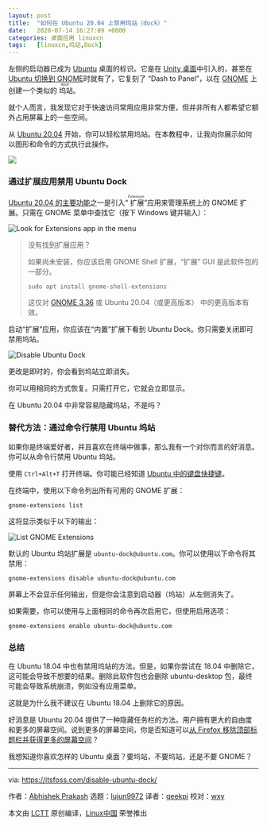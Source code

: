 ```yaml
---
layout: post
title:	"如何在 Ubuntu 20.04 上禁用坞站（dock）"
date:	2020-07-14 16:27:09 +0800 
categories:	桌面应用 linuxcn 
tags:	[linuxcn,坞站,Dock]
---
```



左侧的启动器已成为 [Ubuntu](https://ubuntu.com/) 桌面的标识。它是在 [Unity 桌面](https://itsfoss.com/keeping-ubuntu-unity-alive/)中引入的，甚至在 [Ubuntu 切换到 GNOME](https://itsfoss.com/ubuntu-unity-shutdown/)时就有了，它复刻了 “Dash to Panel”，以在 [GNOME](https://www.gnome.org/) 上创建一个类似的<ruby> 坞站 <rt>  dock </rt></ruby>。


就个人而言，我发现它对于快速访问常用应用非常方便，但并非所有人都希望它额外占用屏幕上的一些空间。


从 [Ubuntu 20.04](https://itsfoss.com/download-ubuntu-20-04/) 开始，你可以轻松禁用坞站。在本教程中，让我向你展示如何以图形和命令的方式执行此操作。


![](/Asserts/Images//attachment/album/202007/14/162712xxazukggc49duuy9.png)


### 通过扩展应用禁用 Ubuntu Dock


[Ubuntu 20.04 的主要功能](https://itsfoss.com/ubuntu-20-04-release-features/)之一是引入“<ruby> 扩展 <rt>  Extension </rt></ruby>”应用来管理系统上的 GNOME 扩展。只需在 GNOME 菜单中查找它（按下 Windows 键并输入）：


![Look for Extensions app in the menu](/Asserts/Images//attachment/album/202007/14/162720gdzs3dns0qwh6z0q.jpg)



> 
> 没有找到扩展应用？
> 
> 
> 如果尚未安装，你应该启用 GNOME Shell 扩展，“扩展” GUI 是此软件包的一部分。
> 
> 
> 
> ```
> sudo apt install gnome-shell-extensions
> 
> ```
> 
> 这仅对 [GNOME 3.36](https://itsfoss.com/gnome-3-36-release/) 或 Ubuntu 20.04（或更高版本） 中的更高版本有效。
> 
> 
> 


启动“扩展”应用，你应该在“内置”扩展下看到 Ubuntu Dock。你只需要关闭即可禁用坞站。


![Disable Ubuntu Dock](/Asserts/Images//attachment/album/202007/14/162721dyc4f86ta27cr8sn.png)


更改是即时的，你会看到坞站立即消失。


你可以用相同的方式恢复。只需打开它，它就会立即显示。


在 Ubuntu 20.04 中非常容易隐藏坞站，不是吗？


### 替代方法：通过命令行禁用 Ubuntu 坞站


如果你是终端爱好者，并且喜欢在终端中做事，那么我有一个对你而言的好消息。你可以从命令行禁用 Ubuntu 坞站。


使用 `Ctrl+Alt+T` 打开终端。你可能已经知道 [Ubuntu 中的键盘快捷键](https://itsfoss.com/ubuntu-shortcuts/)。


在终端中，使用以下命令列出所有可用的 GNOME 扩展：



```
gnome-extensions list

```

这将显示类似于以下的输出：


![List GNOME Extensions](/Asserts/Images//attachment/album/202007/14/162723uahlhak0bzrvkxw4.png)


默认的 Ubuntu 坞站扩展是 `ubuntu-dock@ubuntu.com`。你可以使用以下命令将其禁用：



```
gnome-extensions disable ubuntu-dock@ubuntu.com

```

屏幕上不会显示任何输出，但是你会注意到启动器（坞站）从左侧消失了。


如果需要，你可以使用与上面相同的命令再次启用它，但使用启用选项：



```
gnome-extensions enable ubuntu-dock@ubuntu.com

```

### 总结


在 Ubuntu 18.04 中也有禁用坞站的方法。但是，如果你尝试在 18.04 中删除它，这可能会导致不想要的结果。删除此软件包也会删除 ubuntu-desktop 包，最终可能会导致系统崩溃，例如没有应用菜单。


这就是为什么我不建议在 Ubuntu 18.04 上删除它的原因。


好消息是 Ubuntu 20.04 提供了一种隐藏任务栏的方法。用户拥有更大的自由度和更多的屏幕空间。说到更多的屏幕空间，你是否知道可以[从 Firefox 移除顶部标题栏并获得更多的屏幕空间](https://itsfoss.com/remove-title-bar-firefox/)？


我想知道你喜欢怎样的 Ubuntu 桌面？要坞站，不要坞站，还是不要 GNOME？




---


via: <https://itsfoss.com/disable-ubuntu-dock/>


作者：[Abhishek Prakash](https://itsfoss.com/author/abhishek/) 选题：[lujun9972](https://github.com/lujun9972) 译者：[geekpi](https://github.com/geekpi) 校对：[wxy](https://github.com/wxy)


本文由 [LCTT](https://github.com/LCTT/TranslateProject) 原创编译，[Linux中国](https://linux.cn/) 荣誉推出
